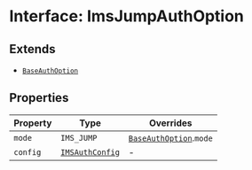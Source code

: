 # Interface: ImsJumpAuthOption

## Extends

- [`BaseAuthOption`](base-auth-option/index.md)

## Properties

| Property | Type | Overrides |
| ------ | ------ | ------ |
| `mode` | `IMS_JUMP` | [`BaseAuthOption`](base-auth-option/index.md).`mode` |
| `config` | [`IMSAuthConfig`](ims-auth-config/index.md) | - |

